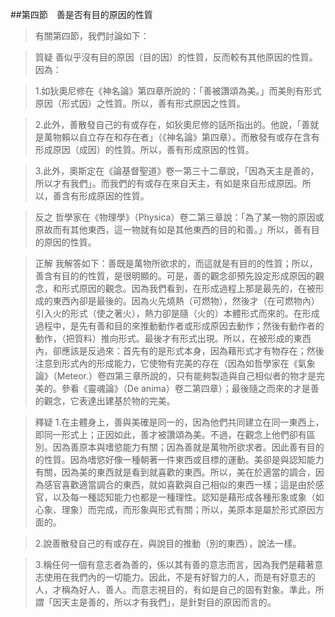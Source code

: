 ##第四節　善是否有目的原因的性質
>有關第四節，我們討論如下：

>質疑	善似乎沒有目的原因（目的因）的性質，反而較有其他原因的性質。因為：

>1.如狄奧尼修在《神名論》第四章所說的：「善被讚頌為美。」而美則有形式原因（形式因）之性質。所以，善有形式原因之性質。

>2.此外，善散發自己的有或存在，如狄奧尼修的話所指出的。他說，「善就是萬物賴以自立存在和存在者」（《神名論》第四章）。而散發有或存在含有形成原因（成因）的性質。所以，善有形成原因的性質。

>3.此外，奧斯定在《論基督聖道》卷一第三十二章說，「因為天主是善的，所以才有我們」。而我們的有或存在來自天主，有如是來自形成原因。所以，善含有形成原因的性質。

>反之	哲學家在《物理學》（Physica）卷二第三章說：「為了某一物的原因或原故而有其他東西，這一物就有如是其他東西的目的和善。」所以，善有目的原因的性質。

>正解	我解答如下：善既是萬物所欲求的，而這就是有目的的性質；所以，善含有目的的性質，是很明顯的。可是，善的觀念卻預先設定形成原因的觀念，和形式原因的觀念。因為我們看到，在形成過程上那是最先的，在被形成的東西內卻是最後的。因為火先燒熱（可燃物），然後才（在可燃物內）引入火的形式（使之著火），熱力卻是隨（火的）本體形式而來的。在形成過程中，是先有善和目的來推動動作者或形成原因去動作；然後有動作者的動作，（把質料）推向形式。最後才有形式出現。所以，在被形成的東西內，卻應該是反過來：首先有的是形式本身，因為藉形式才有物存在；然後注意到形式內的形成能力，它使物有完美的存在（因為如哲學家在《氣象論》（Meteor.）卷四第三章所說的，只有能夠製造與自己相似者的物才是完美的。參看《靈魂論》（De anima）卷二第四章）；最後隨之而來的才是善的觀念，它表達出建基於物的完美。

>釋疑	1.在主體身上，善與美確是同一的，因為他們共同建立在同一東西上，即同一形式上；正因如此，善才被讚頌為美。不過，在觀念上他們卻有區別。因為善原本與嗜慾能力有關；因為善就是萬物所欲求者。因此善有目的的性質。因為嗜慾好像一種朝著一件東西或目標的運動。美卻是與認知能力有關，因為美的東西就是看到就喜歡的東西。所以，美在於適當的調合，因為感官喜歡適當調合的東西，就如喜歡與自己相似的東西一樣；這是由於感官，以及每一種認知能力也都是一種理性。認知是藉形成各種形象或象（如心象、理象）而完成，而形象與形式有關；所以，美原本是屬於形式原因方面的。

>2.說善散發自己的有或存在，與說目的推動（別的東西），說法一樣。

>3.稱任何一個有意志者為善的，係以其有善的意志而言，因為我們是藉著意志使用在我們內的一切能力。因此，不是有好智力的人，而是有好意志的人，才稱為好人、善人。而意志視目的，有如是自己的固有對象。準此，所謂「因天主是善的，所以才有我們」，是針對目的原因而言的。
